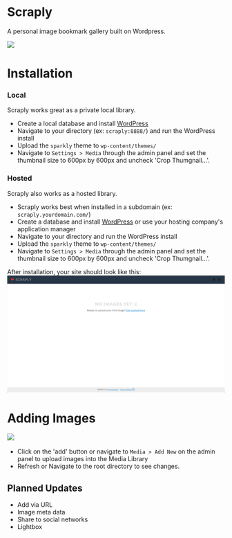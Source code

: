 Scraply
================

A personal image bookmark gallery built on Wordpress.

<img src="_demo/home.png"/>


<h1>Installation</h1>

<h3>Local</h3>
Scraply works great as a private local library.
<ul>
	<li>Create a local database and install <a href="http://wordpress.org/download/" target="_blank">WordPress</a></li>
	<li>Navigate to your directory (ex: <code>scraply:8888/</code>) and run the WordPress install</li>
	<li>Upload the <code>sparkly</code> theme to <code>wp-content/themes/</code></li>
	<li>Navigate to <code>Settings > Media</code> through the admin panel and set the thumbnail size to 600px by 600px and uncheck 'Crop Thumgnail...'.</li>
</ul>

<h3>Hosted</h3>
Scraply also works as a hosted library.
<ul>
	<li>Scraply works best when installed in a subdomain (ex: <code>scraply.yourdomain.com/</code>)</li>
	<li>Create a database and install <a href="http://wordpress.org/download/" target="_blank">WordPress</a> or use your hosting company's application manager</li>
	<li>Navigate to your directory and run the WordPress install</li>
	<li>Upload the <code>sparkly</code> theme to <code>wp-content/themes/</code></li>
	<li>Navigate to <code>Settings > Media</code> through the admin panel and set the thumbnail size to 600px by 600px and uncheck 'Crop Thumgnail...'.</li>
</ul>

After installation, your site should look like this:
<img src="_demo/empty.png"/>


<h1>Adding Images</h1>
<img src="_demo/add.png"/>
<ul>
	<li>Click on the 'add' button or navigate to <code>Media > Add New</code> on the admin panel to upload images into the Media Library</li>
	<li>Refresh or Navigate to the root directory to see changes.</li>
</ul>



<h2>Planned Updates</h2>
<ul>
	<li>Add via URL</li>
	<li>Image meta data</li>
	<li>Share to social networks</li>
	<li>Lightbox</li>
</ul>